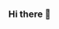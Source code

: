 ### Hi there 👋

<!--
[![Hits](https://hits.seeyoufarm.com/api/count/incr/badge.svg?url=https%3A%2F%2Fgithub.com%2FSouthernyj%2Fhit-counter&count_bg=%23FBD0FB&title_bg=%23555555&icon=&icon_color=%23E7E7E7&title=hits&edge_flat=false)](https://hits.seeyoufarm.com)




-->
